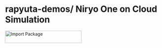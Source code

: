 # rapyuta-demos/ Niryo One on Cloud Simulation




<a href="https://console.rapyuta.io/catalog?uo=1&amp;link=https%3A%2F%2Fraw.githubusercontent.com%2Fwiresurfer%2Frapyuta-demos%2Fmaster%2Frio%2Fpackage.json" target="_blank">
    <img class="pkg-import-btn" src="https://storage.googleapis.com/artifacts.rapyuta.io/images/import-package-button.svg" alt="Import Package" style="width: 248px; height: 40px;" width="248px" height="40px">
</a>

